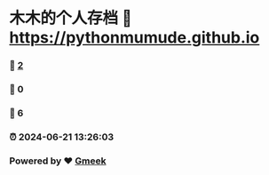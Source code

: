 # 木木的个人存档 :link: https://pythonmumude.github.io 
### :page_facing_up: [2](https://pythonmumude.github.io/tag.html) 
### :speech_balloon: 0 
### :hibiscus: 6 
### :alarm_clock: 2024-06-21 13:26:03 
### Powered by :heart: [Gmeek](https://github.com/Meekdai/Gmeek)
